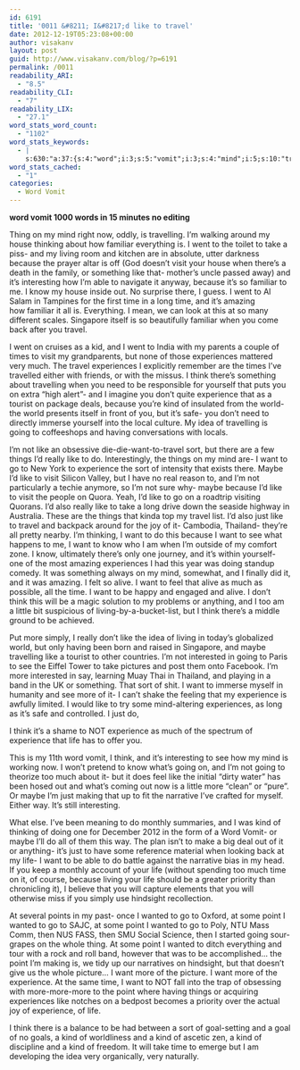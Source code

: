 ```yaml
---
id: 6191
title: '0011 &#8211; I&#8217;d like to travel'
date: 2012-12-19T05:23:08+00:00
author: visakanv
layout: post
guid: http://www.visakanv.com/blog/?p=6191
permalink: /0011
readability_ARI:
  - "8.5"
readability_CLI:
  - "7"
readability_LIX:
  - "27.1"
word_stats_word_count:
  - "1102"
word_stats_keywords:
  - |
    s:630:"a:37:{s:4:"word";i:3;s:5:"vomit";i:3;s:4:"mind";i:5;s:10:"travelling";i:4;s:5:"house";i:3;s:8:"thinking";i:3;s:8:"familiar";i:4;s:4:"went";i:4;s:4:"take";i:4;s:6:"living";i:4;s:7:"because";i:6;s:5:"visit";i:4;s:7:"there's";i:4;s:4:"like";i:13;s:11:"interesting";i:3;s:4:"know";i:4;s:4:"time";i:6;s:4:"long";i:3;s:7:"amazing";i:3;s:6:"travel";i:5;s:11:"experiences";i:5;s:5:"think";i:6;s:10:"experience";i:7;s:4:"kind";i:6;s:5:"world";i:3;s:4:"idea";i:3;s:5:"going";i:5;s:4:"want";i:12;s:4:"sort";i:4;s:6:"things";i:4;s:6:"really";i:3;s:5:"maybe";i:5;s:4:"just";i:4;s:5:"alive";i:3;s:4:"life";i:5;s:6:"wanted";i:4;s:5:"point";i:5;}";
word_stats_cached:
  - "1"
categories:
  - Word Vomit
---
```

**word vomit 1000 words in 15 minutes no editing**

Thing on my mind right now, oddly, is travelling. I&#8217;m walking around my house thinking about how familiar everything is. I went to the toilet to take a piss- and my living room and kitchen are in absolute, utter darkness because the prayer altar is off (God doesn&#8217;t visit your house when there&#8217;s a death in the family, or something like that- mother&#8217;s uncle passed away) and it&#8217;s interesting how I&#8217;m able to navigate it anyway, because it&#8217;s so familiar to me. I know my house inside out. No surprise there, I guess. I went to Al Salam in Tampines for the first time in a long time, and it&#8217;s amazing how familiar it all is. Everything. I mean, we can look at this at so many different scales. Singapore itself is so beautifully familiar when you come back after you travel.

I went on cruises as a kid, and I went to India with my parents a couple of times to visit my grandparents, but none of those experiences mattered very much. The travel experiences I explicitly remember are the times I&#8217;ve travelled either with friends, or with the missus. I think there&#8217;s something about travelling when you need to be responsible for yourself that puts you on extra &#8220;high alert&#8221;- and I imagine you don&#8217;t quite experience that as a tourist on package deals, because you&#8217;re kind of insulated from the world- the world presents itself in front of you, but it&#8217;s safe- you don&#8217;t need to directly immerse yourself into the local culture. My idea of travelling is going to coffeeshops and having conversations with locals.

I&#8217;m not like an obsessive die-die-want-to-travel sort, but there are a few things I&#8217;d really like to do. Interestingly, the things on my mind are- I want to go to New York to experience the sort of intensity that exists there. Maybe I&#8217;d like to visit Silicon Valley, but I have no real reason to, and I&#8217;m not particularly a techie anymore, so I&#8217;m not sure why- maybe because I&#8217;d like to visit the people on Quora. Yeah, I&#8217;d like to go on a roadtrip visiting Quorans. I&#8217;d also really like to take a long drive down the seaside highway in Australia. These are the things that kinda top my travel list. I&#8217;d also just like to travel and backpack around for the joy of it- Cambodia, Thailand- they&#8217;re all pretty nearby. I&#8217;m thinking, I want to do this because I want to see what happens to me, I want to know who I am when I&#8217;m outside of my comfort zone. I know, ultimately there&#8217;s only one journey, and it&#8217;s within yourself- one of the most amazing experiences I had this year was doing standup comedy. It was something always on my mind, somewhat, and I finally did it, and it was amazing. I felt so alive. I want to feel that alive as much as possible, all the time. I want to be happy and engaged and alive. I don&#8217;t think this will be a magic solution to my problems or anything, and I too am a little bit suspicious of living-by-a-bucket-list, but I think there&#8217;s a middle ground to be achieved.

Put more simply, I really don&#8217;t like the idea of living in today&#8217;s globalized world, but only having been born and raised in Singapore, and maybe travelling like a tourist to other countries. I&#8217;m not interested in going to Paris to see the Eiffel Tower to take pictures and post them onto Facebook. I&#8217;m more interested in say, learning Muay Thai in Thailand, and playing in a band in the UK or something. That sort of shit. I want to immerse myself in humanity and see more of it- I can&#8217;t shake the feeling that my experience is awfully limited. I would like to try some mind-altering experiences, as long as it&#8217;s safe and controlled. I just do,

I think it&#8217;s a shame to NOT experience as much of the spectrum of experience that life has to offer you.

This is my 11th word vomit, I think, and it&#8217;s interesting to see how my mind is working now. I won&#8217;t pretend to know what&#8217;s going on, and I&#8217;m not going to theorize too much about it- but it does feel like the initial &#8220;dirty water&#8221; has been hosed out and what&#8217;s coming out now is a little more &#8220;clean&#8221; or &#8220;pure&#8221;. Or maybe I&#8217;m just making that up to fit the narrative I&#8217;ve crafted for myself. Either way. It&#8217;s still interesting.

What else. I&#8217;ve been meaning to do monthly summaries, and I was kind of thinking of doing one for December 2012 in the form of a Word Vomit- or maybe I&#8217;ll do all of them this way. The plan isn&#8217;t to make a big deal out of it or anything- it&#8217;s just to have some reference material when looking back at my life- I want to be able to do battle against the narrative bias in my head. If you keep a monthly account of your life (without spending too much time on it, of course, because living your life should be a greater priority than chronicling it), I believe that you will capture elements that you will otherwise miss if you simply use hindsight recollection.

At several points in my past- once I wanted to go to Oxford, at some point I wanted to go to SAJC, at some point I wanted to go to Poly, NTU Mass Comm, then NUS FASS, then SMU Social Science, then I started going sour-grapes on the whole thing. At some point I wanted to ditch everything and tour with a rock and roll band, however that was to be accomplished&#8230; the point I&#8217;m making is, we tidy up our narratives on hindsight, but that doesn&#8217;t give us the whole picture&#8230; I want more of the picture. I want more of the experience. At the same time, I want to NOT fall into the trap of obsessing with more-more-more to the point where having things or acquiring experiences like notches on a bedpost becomes a priority over the actual joy of experience, of life.

I think there is a balance to be had between a sort of goal-setting and a goal of no goals, a kind of worldliness and a kind of ascetic zen, a kind of discipline and a kind of freedom. It will take time to emerge but I am developing the idea very organically, very naturally.